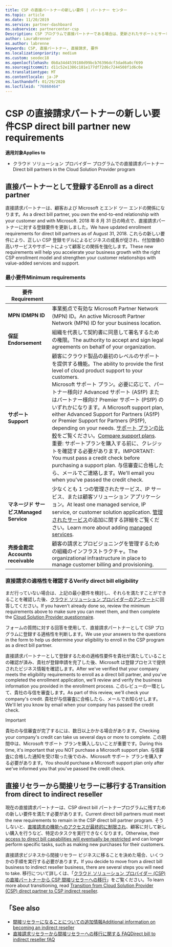 ```yaml
---
title: CSP の直接パートナーの新しい要件 | パートナー センター
ms.topic: article
ms.date: 11/20/2019
ms.service: partner-dashboard
ms.subservice: partnercenter-csp
Description: CSP プログラムで直接パートナーである場合は、更新されたサポートとサービスの要件とそれらを満たす方法について学習できます。
author: LauraBrenner
ms.author: labrenne
keywords: CSP, 直接パートナー, 直接請求, 要件
ms.localizationpriority: medium
ms.custom: seodec18
ms.openlocfilehash: 0b8a34d4539180d99bcb76396dcf3dad6a0cf699
ms.sourcegitcommit: d11c52e1386c181e177df72d6c7244508f1d6c0e
ms.translationtype: MT
ms.contentlocale: ja-JP
ms.lasthandoff: 01/29/2020
ms.locfileid: "76860464"
---
```

# <a name="csp-direct-bill-partner-new-requirements"></a><span data-ttu-id="95827-104">CSP の直接請求パートナーの新しい要件</span><span class="sxs-lookup"><span data-stu-id="95827-104">CSP direct bill partner new requirements</span></span>

<span data-ttu-id="95827-105">**適用対象**</span><span class="sxs-lookup"><span data-stu-id="95827-105">**Applies to**</span></span>

- <span data-ttu-id="95827-106">クラウド ソリューション プロバイダー プログラムでの直接請求パートナー</span><span class="sxs-lookup"><span data-stu-id="95827-106">Direct bill partners in the Cloud Solution Provider program</span></span>

## <a name="enroll-as-a-direct-partner"></a><span data-ttu-id="95827-107">直接パートナーとして登録する</span><span class="sxs-lookup"><span data-stu-id="95827-107">Enroll as a direct partner</span></span>

<span data-ttu-id="95827-108">直接請求パートナーは、顧客および Microsoft とエンド ツー エンドの関係になります。</span><span class="sxs-lookup"><span data-stu-id="95827-108">As a direct bill partner, you own the end-to-end relationship with your customer and with Microsoft.</span></span> <span data-ttu-id="95827-109">2018 年 8 月 31 日の時点で、直接請求パートナーに対する登録要件を更新しました。</span><span class="sxs-lookup"><span data-stu-id="95827-109">We have updated enrollment requirements for direct bill partners as of August 31, 2018.</span></span> <span data-ttu-id="95827-110">これらの新しい要件により、正しい CSP 登録モデルによるビジネスの成長が促され、付加価値の高いサービスやサポートによって顧客との関係を強化します。</span><span class="sxs-lookup"><span data-stu-id="95827-110">These new requirements will help you accelerate your business growth with the right CSP enrollment model and strengthen your customer relationships with value-added services and support.</span></span>

### <a name="minimum-requirements"></a><span data-ttu-id="95827-111">最小要件</span><span class="sxs-lookup"><span data-stu-id="95827-111">Minimum requirements</span></span>

|<span data-ttu-id="95827-112">**要件**</span><span class="sxs-lookup"><span data-stu-id="95827-112">**Requirement**</span></span>|                             |
|--------------------------------|--------------------------------------------------------------|
|<span data-ttu-id="95827-113">**MPN ID**</span><span class="sxs-lookup"><span data-stu-id="95827-113">**MPN ID**</span></span>   |<span data-ttu-id="95827-114">事業拠点で有効な Microsoft Partner Network (MPN) ID。</span><span class="sxs-lookup"><span data-stu-id="95827-114">An active Microsoft Partner Network (MPN) ID for your business location.</span></span>    |
|<span data-ttu-id="95827-115">**保証**</span><span class="sxs-lookup"><span data-stu-id="95827-115">**Endorsement**</span></span>   |<span data-ttu-id="95827-116">組織を代表して契約書に同意して署名するための権限。</span><span class="sxs-lookup"><span data-stu-id="95827-116">The authority to accept and sign legal agreements on behalf of your organization.</span></span>|
|<span data-ttu-id="95827-117">**サポート**</span><span class="sxs-lookup"><span data-stu-id="95827-117">**Support**</span></span>   |<span data-ttu-id="95827-118">顧客にクラウド製品の最初のレベルのサポートを提供する機能。</span><span class="sxs-lookup"><span data-stu-id="95827-118">The ability to provide the first level of cloud product support to your customers.</span></span> <br><span data-ttu-id="95827-119">Microsoft サポート プラン。必要に応じて、パートナー様向け Advanced サポート (ASfP) またはパートナー様向け Premier サポート (PSfP) のいずれかになります。</span><span class="sxs-lookup"><span data-stu-id="95827-119">A Microsoft support plan, either Advanced Support for Partners (ASfP) or Premier Support for Partners (PSfP), depending on your needs.</span></span> <span data-ttu-id="95827-120">[サポート プランの比較](https://partner.microsoft.com/support/partnersupport)をご覧ください。</span><span class="sxs-lookup"><span data-stu-id="95827-120">[Compare support plans](https://partner.microsoft.com/support/partnersupport).</span></span><br> <span data-ttu-id="95827-121">重要: サポートプランを購入する前に、クレジットを確認する必要があります。</span><span class="sxs-lookup"><span data-stu-id="95827-121">IMPORTANT: You must pass a credit check before purchasing a support plan.</span></span> <span data-ttu-id="95827-122">与信審査に合格したら、メールでご連絡します。</span><span class="sxs-lookup"><span data-stu-id="95827-122">We'll email you when you've passed the credit check.</span></span> |
|<span data-ttu-id="95827-123">**マネージド サービス**</span><span class="sxs-lookup"><span data-stu-id="95827-123">**Managed Service**</span></span>   |<span data-ttu-id="95827-124">少なくとも 1 つの管理されたサービス、IP サービス、または顧客ソリューション アプリケーション。</span><span class="sxs-lookup"><span data-stu-id="95827-124">At least one managed service, IP service, or customer solution application.</span></span> <span data-ttu-id="95827-125">[管理されたサービス](https://partner.microsoft.com/business-opportunities/managed-services-provider)の追加に関する詳細をご覧ください。</span><span class="sxs-lookup"><span data-stu-id="95827-125">Learn more about adding [managed services](https://partner.microsoft.com/business-opportunities/managed-services-provider).</span></span>|
|<span data-ttu-id="95827-126">**売掛金勘定**</span><span class="sxs-lookup"><span data-stu-id="95827-126">**Accounts receivable**</span></span> |<span data-ttu-id="95827-127">顧客の請求とプロビジョニングを管理するための組織のインフラストラクチャ。</span><span class="sxs-lookup"><span data-stu-id="95827-127">The organizational infrastructure in place to manage customer billing and provisioning.</span></span>

### <a name="verify-direct-bill-eligibility"></a><span data-ttu-id="95827-128">直接請求の適格性を確認する</span><span class="sxs-lookup"><span data-stu-id="95827-128">Verify direct bill eligibility</span></span>

<span data-ttu-id="95827-129">まだ行っていない場合は、上記の最小要件を検討し、それらを満たすことができることを確認した後、[クラウド ソリューション プロバイダーのアンケート](https://partner.microsoft.com/cloud-solution-provider/assessment)に回答してください。</span><span class="sxs-lookup"><span data-stu-id="95827-129">If you haven't already done so, review the minimum requirements above to make sure you can meet them, and then complete the [Cloud Solution Provider questionnaire](https://partner.microsoft.com/cloud-solution-provider/assessment).</span></span>

<span data-ttu-id="95827-130">フォームの質問に対する回答を使用して、直接請求パートナーとして CSP プログラムに登録する適格性を判断します。</span><span class="sxs-lookup"><span data-stu-id="95827-130">We use your answers to the questions in the form to help us determine your eligibility to enroll in the CSP program as a direct bill partner.</span></span>

<span data-ttu-id="95827-131">直接請求パートナーとして登録するための適格性要件を貴社が満たしていることの確認が済み、貴社が登録申請を完了した後、Microsoft は登録プロセスで提供されたビジネス情報を確認します。</span><span class="sxs-lookup"><span data-stu-id="95827-131">After we've verified that your company meets the eligibility requirements to enroll as a direct bill partner, and you've completed the enrollment application, we'll review and verify the business information you provided in the enrollment process.</span></span> <span data-ttu-id="95827-132">このレビューの一環として、貴社の与信を審査します。</span><span class="sxs-lookup"><span data-stu-id="95827-132">As part of this review, we'll check your company's credit.</span></span> <span data-ttu-id="95827-133">貴社が与信審査に合格したら、メールでお知らせします。</span><span class="sxs-lookup"><span data-stu-id="95827-133">We'll let you know by email when your company has passed the credit check.</span></span>

>[!IMPORTANT]
><span data-ttu-id="95827-134">貴社の与信審査が完了するには、数日以上かかる場合があります。</span><span class="sxs-lookup"><span data-stu-id="95827-134">Checking your company's credit can take us several days or more to complete.</span></span> <span data-ttu-id="95827-135">この期間中は、Microsoft サポート プランを購入しないことが重要です。</span><span class="sxs-lookup"><span data-stu-id="95827-135">During this time, it's important that you NOT purchase a Microsoft support plan.</span></span> <span data-ttu-id="95827-136">与信審査に合格した通知を受け取った後でのみ、Microsoft サポート プランを購入する必要があります。</span><span class="sxs-lookup"><span data-stu-id="95827-136">You should purchase a Microsoft support plan only after we've informed you that you've passed the credit check.</span></span>

## <a name="transition-from-direct-to-indirect-reseller"></a><span data-ttu-id="95827-137">直接リセラーから間接リセラーに移行する</span><span class="sxs-lookup"><span data-stu-id="95827-137">Transition from direct to indirect reseller</span></span>

<span data-ttu-id="95827-138">現在の直接請求パートナーは、CSP direct bill パートナープログラムに残すための新しい要件を満たす必要があります。</span><span class="sxs-lookup"><span data-stu-id="95827-138">Current direct bill partners must meet the new requirements to remain in the CSP direct bill partner program.</span></span> <span data-ttu-id="95827-139">そうしないと、[直接請求の機能へのアクセスが最終的に制限され](restricted-direct-bill-capabilities.md)、顧客に対して新しい購入を行うなど、特定のタスクを実行できなくなります。</span><span class="sxs-lookup"><span data-stu-id="95827-139">Otherwise, their [access to direct bill capabilities will eventually be restricted](restricted-direct-bill-capabilities.md) and can longer perform specific tasks, such as making new purchases for their customers.</span></span> 

<span data-ttu-id="95827-140">直接請求ビジネスから間接リセラー ビジネスに移ることを決めた場合、いくつかの手順を実行する必要があります。</span><span class="sxs-lookup"><span data-stu-id="95827-140">If you decide to move from a direct bill business to indirect reseller business, there are several steps you will need to take.</span></span> <span data-ttu-id="95827-141">移行について詳しくは、「[クラウド ソリューション プロバイダー (CSP) の直接パートナーから CSP 間接リセラーへの移行](transition-direct-to-indirect.md)」をご覧ください。</span><span class="sxs-lookup"><span data-stu-id="95827-141">To learn more about transitioning, read [Transition from Cloud Solution Provider (CSP) direct partner to CSP indirect reseller](transition-direct-to-indirect.md).</span></span> 

## <a name="see-also"></a><span data-ttu-id="95827-142">「</span><span class="sxs-lookup"><span data-stu-id="95827-142">See also</span></span>

- [<span data-ttu-id="95827-143">間接リセラーになることについての追加情報</span><span class="sxs-lookup"><span data-stu-id="95827-143">Additional information on becoming an indirect reseller</span></span>](https://assetsprod.microsoft.com/csp-directbill-to-indirect-transition.pdf)
- [<span data-ttu-id="95827-144">直接請求リセラーから間接リセラーへの移行に関する FAQ</span><span class="sxs-lookup"><span data-stu-id="95827-144">Direct bill to indirect reseller fAQ</span></span>](https://assetsprod.microsoft.com/mpn/direct-bill-partner-faq.pdf)
